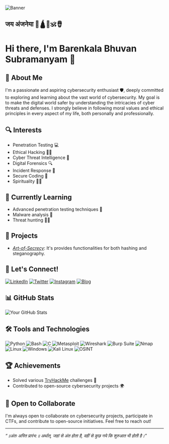 ![Banner](https://drive.google.com/uc?export=view&id=1GFY1zuhDcNFuMko_cYXZj1O0MwxY26Xq)

## जय अंजनेया 🚩🛕🐚🕉🪘

# Hi there, I'm Barenkala Bhuvan Subramanyam 👋

## 🚀 About Me
I'm a passionate and aspiring cybersecurity enthusiast 🛡, deeply committed to exploring and learning about the vast world of cybersecurity. My goal is to make the digital world safer by understanding the intricacies of cyber threats and defenses. I strongly believe in following moral values and ethical principles in every aspect of my life, both personally and professionally.

## 🔍 Interests
- Penetration Testing 💻
- Ethical Hacking 🕵‍♂
- Cyber Threat Intelligence 🧠
- Digital Forensics 🔍
- Incident Response 🚨
- Secure Coding 🔐
- Spirituality 🧘🏻

## 🌱 Currently Learning
- Advanced penetration testing techniques 🚀
- Malware analysis 🐍
- Threat hunting 🕵‍♀

## 💼 Projects
- *[Art-of-Secrecy](https://art-of-secrecy.vercel.app/)*: It's provides functionalities for both hashing and steganography.
<!--- *[CTF Challenges](https://github.com/yourusername/ctf-challenges)*: Collection of Capture The Flag challenges I've solved and created.
- *[Malware Analysis Lab](https://github.com/yourusername/malware-analysis-lab)*: A lab environment for analyzing and reverse engineering malware samples.--->

## 💬 Let's Connect!
[![LinkedIn](https://img.shields.io/badge/LinkedIn-0A66C2?style=for-the-badge&logo=linkedin&logoColor=white)](https://www.linkedin.com/in/bhuvan-subramanyam-barenkala-406147255/)
[![Twitter](https://img.shields.io/badge/Twitter-1DA1F2?style=for-the-badge&logo=twitter&logoColor=white)](https://x.com/Seetheya5kiddio?t=rAFI-Zd4mThbdFPFokSYQA&s=09)
[![Instagram](https://img.shields.io/badge/Instagram-E4405F?style=for-the-badge&logo=instagram&logoColor=white)](https://www.instagram.com/script_kiddie.exe/)
[![Blog](https://img.shields.io/badge/Blog-21759B?style=for-the-badge&logo=wordpress&logoColor=white)](https://yourblog.com)

## 📊 GitHub Stats
![Your GitHub Stats](https://github-readme-stats.vercel.app/api?username=cyber5kalki&show_icons=true&theme=radical)

## 🛠 Tools and Technologies
![Python](https://img.shields.io/badge/Python-3776AB?style=for-the-badge&logo=python&logoColor=white)
![Bash](https://img.shields.io/badge/Bash-4EAA25?style=for-the-badge&logo=gnubash&logoColor=white)
![C](https://img.shields.io/badge/C-A8B9CC?style=for-the-badge&logo=c&logoColor=white)
![Metasploit](https://img.shields.io/badge/Metasploit-4479A1?style=for-the-badge&logo=metasploit&logoColor=white)
![Wireshark](https://img.shields.io/badge/Wireshark-1679A7?style=for-the-badge&logo=wireshark&logoColor=white)
![Burp Suite](https://img.shields.io/badge/Burp%20Suite-FF5700?style=for-the-badge&logo=burpsuite&logoColor=white)
![Nmap](https://img.shields.io/badge/Nmap-0A0AFF?style=for-the-badge&logo=nmap&logoColor=white)
![Linux](https://img.shields.io/badge/Linux-FCC624?style=for-the-badge&logo=linux&logoColor=black)
![Windows](https://img.shields.io/badge/Windows-0078D6?style=for-the-badge&logo=windows&logoColor=white)
![Kali Linux](https://img.shields.io/badge/Kali%20Linux-557C94?style=for-the-badge&logo=kalilinux&logoColor=white)
![OSINT](https://img.shields.io/badge/OSINT-000000?style=for-the-badge&logo=OpenSourceInitiative&logoColor=white)

## 🏆 Achievements
- Solved various [TryHackMe](https://tryhackme.com/p/cyberkalki) challenges 🥇
- Contributed to open-source cybersecurity projects 🌍

## 🤝 Open to Collaborate
I'm always open to collaborate on cybersecurity projects, participate in CTFs, and contribute to open-source initiatives. Feel free to reach out!

---

*“॥अंतः अस्ति प्रारंभ:॥ 
अर्थात्, जहां से अंत होता है, वहीं से कुछ नये कि शुरुआत भी होती है।”*
